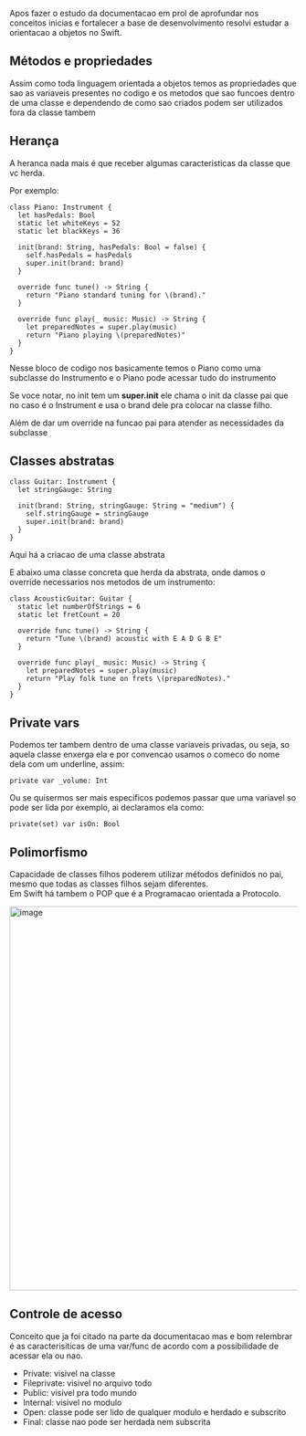 Apos fazer o estudo da documentacao em prol de aprofundar nos conceitos inicias e fortalecer a base de desenvolvimento resolvi estudar a orientacao a objetos no Swift.

<h2>Métodos e propriedades</h2>

Assim como toda linguagem orientada a objetos temos as propriedades que sao as variaveis presentes no codigo e os metodos que sao funcoes dentro de uma classe e dependendo de como sao criados podem ser utilizados fora da classe tambem

<h2>Herança</h2>
A heranca nada mais é que receber algumas caracteristicas da classe que vc herda.

Por exemplo:

```
class Piano: Instrument {
  let hasPedals: Bool
  static let whiteKeys = 52
  static let blackKeys = 36
  
  init(brand: String, hasPedals: Bool = false) {
    self.hasPedals = hasPedals
    super.init(brand: brand)
  }
  
  override func tune() -> String {
    return "Piano standard tuning for \(brand)."
  }
  
  override func play(_ music: Music) -> String {
    let preparedNotes = super.play(music)
    return "Piano playing \(preparedNotes)"
  }
}
```
Nesse bloco de codigo nos basicamente temos o Piano como uma subclasse do Instrumento e o Piano pode acessar tudo do instrumento

Se voce notar, no init tem um **super.init** ele chama o init da classe pai que no caso é o Instrument e usa o brand dele pra colocar na classe filho.

Além de dar um override na funcao pai para atender as necessidades da subclasse

<h2>Classes abstratas</h2>

```
class Guitar: Instrument {
  let stringGauge: String
  
  init(brand: String, stringGauge: String = "medium") {
    self.stringGauge = stringGauge
    super.init(brand: brand)
  }
}
```
Aqui há a criacao de uma classe abstrata

E abaixo uma classe concreta que herda da abstrata, onde damos o override necessarios nos metodos de um instrumento:

```
class AcousticGuitar: Guitar {
  static let numberOfStrings = 6
  static let fretCount = 20
  
  override func tune() -> String {
    return "Tune \(brand) acoustic with E A D G B E"
  }
  
  override func play(_ music: Music) -> String {
    let preparedNotes = super.play(music)
    return "Play folk tune on frets \(preparedNotes)."
  }
}
```


<h2>Private vars</h2>

Podemos ter tambem dentro de uma classe variaveis privadas, ou seja, so aquela classe enxerga ela e por convencao usamos o comeco do nome dela com um underline, assim:

```
private var _volume: Int
```

Ou se quisermos ser mais específicos podemos passar que uma variavel so pode ser lida por exemplo, ai declaramos ela como:

```
private(set) var isOn: Bool
```

<h2>Polimorfismo</h2>

Capacidade de classes filhos poderem utilizar métodos definidos no pai, mesmo que todas as classes filhos sejam diferentes.<br>
Em Swift há tambem o POP que é a Programacao orientada a Protocolo.

<img width="673" alt="image" src="https://user-images.githubusercontent.com/66230142/214979485-fd654b37-aa79-403a-bb37-429318d0219a.png">

<br>

<h2>Controle de acesso</h2>

Conceito que ja foi citado na parte da documentacao mas e bom relembrar é as caracterisiticas de uma var/func de acordo com a possibilidade de acessar ela ou nao.

* Private: visivel na classe
* Fileprivate: visivel no arquivo todo
* Public: visivel pra todo mundo
* Internal: visivel no modulo 
* Open: classe pode ser lido de qualquer modulo e herdado e subscrito
* Final: classe nao pode ser herdada nem subscrita
